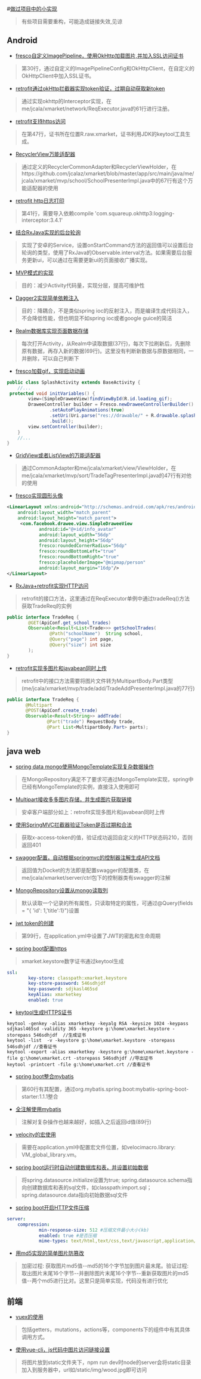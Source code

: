 #[做过项目中的小实现](做过项目中的小实现)

> 有些项目需要重构，可能造成链接失效,见谅


## Android
- [fresco自定义ImagePipeline，使用OkHttp加载图片,并加入SSL访问证书](https://github.com/jcalaz/xmarket/blob/master/app/src/main/java/me/jcala/xmarket/app/App.java)

> 第30行，通过自定义的ImagePipelineConfig和OkHttpClient，在自定义的OkHttpClient中加入SSL证书。

- [retrofit通过okHttp拦截器实现token验证，过期自动获取新token](https://github.com/jcalaz/xmarket/blob/master/app/src/main/java/me/jcala/xmarket/network/TokenInterceptor.java)

> 通过实现okhttp的Interceptor实现，在me/jcala/xmarket/network/ReqExecutor.java的61行进行注册。

- [retrofit支持https访问](https://github.com/jcalaz/xmarket/blob/master/app/src/main/java/me/jcala/xmarket/network/ReqExecutor.java)

> 在第47行，证书所在位置R.raw.xmarket，证书利用JDK的keytool工具生成。

- [RecyclerView万能适配器](https://github.com/jcalaz/xmarket/blob/master/app/src/main/java/me/jcala/xmarket/view/RecyclerCommonAdapter.java)

> 通过定义的RecyclerCommonAdapter和RecyclerViewHolder，在https://github.com/jcalaz/xmarket/blob/master/app/src/main/java/me/jcala/xmarket/mvp/school/SchoolPresenterImpl.java中的67行有这个万能适配器的使用

- [retrofit http日志打印](https://github.com/jcalaz/xmarket/blob/master/app/src/main/java/me/jcala/xmarket/network/ReqExecutor.java)

> 第41行，需要导入依赖compile 'com.squareup.okhttp3:logging-interceptor:3.4.1'

- [结合RxJava实现的后台轮询](https://github.com/jcalaz/xmarket/blob/master/app/src/main/java/me/jcala/xmarket/mvp/message/MessageService.java)

> 实现了安卓的Service，设置onStartCommand方法的返回值可以设置后台轮询的类型，使用了RxJava的Observable.interval方法。如果需要后台服务更新ui，可以通过在需要更新ui的页面接收广播实现。

- [MVP模式的实现](https://github.com/jcalaz/xmarket/tree/master/app/src/main/java/me/jcala/xmarket/mvp/school)

> 目的：减少Activity代码量，实现分层，提高可维护性

- [Dagger2实现简单依赖注入](https://github.com/jcalaz/xmarket/tree/master/app/src/main/java/me/jcala/xmarket/di)

> 目的：降耦合，不是类似spring ioc的反射注入，而是编译生成代码注入，不会降低性能，但也明显不如spring ioc或者google guice的简洁

- [Realm数据库实现页面数据存储](https://github.com/jcalaz/xmarket/blob/master/app/src/main/java/me/jcala/xmarket/mvp/sort/TradeTagPresenterImpl.java)

> 每次打开Activity，从Realm中读取数据(37行)，每次下拉刷新后，先删除原有数据，再存入新的数据(69行)。这里没有判断新数据与原数据相同，一并删除，可以自己判断下

- [fresco加载gif，实现启动动画](https://github.com/jcalaz/xmarket/blob/master/app/src/main/java/me/jcala/xmarket/mvp/splash/SplashActivity.java)

```java
public class SplashActivity extends BaseActivity {
    //...
 protected void initVariables() {
        view=(SimpleDraweeView)findViewById(R.id.loading_gif);
        DraweeController builder = Fresco.newDraweeControllerBuilder()
                .setAutoPlayAnimations(true)
                .setUri(Uri.parse("res://drawable/" + R.drawable.splash_loading))//设置uri
                .build();
        view.setController(builder);
    }
    //...
}
```

- [GridView或者ListView的万能适配器](https://github.com/jcalaz/xmarket/blob/master/app/src/main/java/me/jcala/xmarket/view/CommonAdapter.java)

> 通过CommonAdapter和me/jcala/xmarket/view/ViewHolder，在me/jcala/xmarket/mvp/sort/TradeTagPresenterImpl.java的47行有对他的使用

- [fresco实现圆形头像](https://github.com/jcalaz/xmarket/blob/master/app/src/main/res/layout/main_slide.xml)

```xml
<LinearLayout xmlns:android="http://schemas.android.com/apk/res/android"
    android:layout_width="match_parent"
    android:layout_height="match_parent">
     <com.facebook.drawee.view.SimpleDraweeView
            android:id="@+id/info_avatar"
            android:layout_width="56dp"
            android:layout_height="56dp"
            fresco:roundedCornerRadius="56dp"
            fresco:roundBottomLeft="true"
            fresco:roundBottomRight="true"
            fresco:placeholderImage="@mipmap/person"
            android:layout_margin="16dp"/>
</LinearLayout>
```
- [RxJava+retrofit实现HTTP访问](https://github.com/jcalaz/xmarket/blob/master/app/src/main/java/me/jcala/xmarket/mvp/school/SchoolModelImpl.java)

> retrofit的接口方法，这里通过在ReqExecutor单例中通过tradeReq()方法获取TradeReq的实例
```java
public interface TradeReq {
        @GET(ApiConf.get_school_trades)
        Observable<Result<List<Trade>>> getSchoolTrades(
                @Path("schoolName")  String school,
                @Query("page") int page,
                @Query("size") int size
        );
}
```

- [retrofit实现多图片和javabean同时上传](https://github.com/jcalaz/xmarket/blob/master/app/src/main/java/me/jcala/xmarket/mvp/trade/add/TradeAddModelImpl.java)

> retrofit中的接口方法需要将图片文件转为MultipartBody.Part类型(me/jcala/xmarket/mvp/trade/add/TradeAddPresenterImpl.java的77行)
```java
public interface TradeReq {
       @Multipart
       @POST(ApiConf.create_trade)
       Observable<Result<String>> addTrade(
               @Part("trade") RequestBody trade,
               @Part List<MultipartBody.Part> parts);
}
```

## java web
- [spring data mongo使用MongoTemplate实现复杂数据操作](https://github.com/jcalaz/xmarket-server/blob/master/src/main/java/me/jcala/xmarket/server/repository/CustomRepositoryImpl.java)

> 在MongoRepository满足不了要求可通过MongoTemplate实现，spring中已经有MongoTemplate的实例，直接注入使用即可 

- [Multipart接收多多图片存储，并生成图片获取链接](https://github.com/jcalaz/xmarket-server/blob/master/src/main/java/me/jcala/xmarket/server/utils/FileTool.java)

> 安卓客户端部分如上：retrofit实现多图片和javabean同时上传

- [使用SpringMVC拦截器验证Token是否过期和合法](https://github.com/jcalaz/xmarket-server/blob/master/src/main/java/me/jcala/xmarket/server/interceptor/TokenInterceptor.java)

> 获取x-access-token的值，验证成功返回自定义的HTTP状态码210，否则返回401

- [swagger配置，自动根据springmvc的控制器注解生成API文档](https://github.com/jcalaz/xmarket-server/blob/master/src/main/java/me/jcala/xmarket/server/conf/RestConfig.java)

> 返回值为Docket的方法即是配置swagger的配置类，在me/jcala/xmarket/server/ctrl包下的控制器类有swagger的注解

- [MongoRepository设置从mongo读取列](https://github.com/jcalaz/xmarket-server/blob/master/src/main/java/me/jcala/xmarket/server/repository/TradeRepository.java)

> 默认读取一个记录的所有属性，只读取特定的属性，可通过@Query(fields = "{ 'id': 1,'title':1}")设置

- [jwt token的创建](https://github.com/jcalaz/xmarket-server/blob/master/src/main/java/me/jcala/xmarket/server/service/UserServiceImpl.java)

> 第99行，在application.yml中设置了JWT的密匙和生命周期 

- [spring boot配置https](https://github.com/jcalaz/xmarket-server/blob/master/src/main/resources/application-dev.yml)

> xmarket.keystore数字证书通过keytool生成
```yaml
ssl:
        key-store: classpath:xmarket.keystore
        key-store-password: 546sdhjdf
        key-password: sdjkasl465sd
        keyAlias: xmarketkey
        enabled: true
```

- [keytool生成HTTPS证书](https://github.com/jcalaz/xmarket-server)

```
keytool -genkey -alias xmarketkey -keyalg RSA -keysize 1024 -keypass sdjkasl465sd -validity 365 -keystore g:\home\xmarket.keystore -storepass 546sdhjdf  //生成证书
keytool -list  -v -keystore g:\home\xmarket.keystore -storepass 546sdhjdf //查看证书
keytool -export -alias xmarketkey -keystore g:\home\xmarket.keystore -file g:\home\xmarket.crt -storepass 546sdhjdf //导出证书
keytool -printcert -file g:\home\xmarket.crt //查看证书
```

- [spring boot整合mybatis](https://github.com/jcalaz/jcalaBlog/blob/master/src/main/resources/application-dev.yml)

> 第60行有其配置，通过org.mybatis.spring.boot:mybatis-spring-boot-starter:1.1.1整合

- [全注解使用mybatis](https://github.com/jcalaz/jcalaBlog/blob/master/src/main/java/me/jcala/blog/mapping/BlogMapper.java)

> 注解对复杂操作也越来越好，如插入之后返回id值(89行)

- [velocity的宏使用](https://github.com/jcalaz/jcalaBlog/blob/master/src/main/resources/templates/VM_global_library.vm)

> 需要在application.yml中配置宏文件位置，如velocimacro.library: VM_global_library.vm。

- [spring boot运行时自动创建数据库和表，并设置初始数据](https://github.com/jcalaz/jcalaBlog/blob/master/src/main/resources/application-dev.yml)

> 将spring.datasource.initialize设置为true; spring.datasource.schema指向创建数据库和表的sql文件，如classpath:import.sql；spring.datasource.data指向初始数据sql文件

- [spring boot开启HTTP文件压缩](https://github.com/jcalaz/jcalaBlog/blob/master/src/main/resources/application-dev.yml)

```yaml
server:
    compression:
            min-response-size: 512 #压缩文件最小大小(kb)
            enabled: true #是否压缩
            mime-types: text/html,text/css,text/javascript,application/javascript,image/gif,image/png,image/jpg #要压缩的文件格式
```

- [用md5实现的简单图片防篡改](https://github.com/jcalaz/tip/blob/master/src/main/java/me/jcala/tip/img/PreventImgTamper.java)

> 加密过程: 获取图片md5值--md5的16个字节加到图片最末尾。验证过程: 取出图片末尾16个字节--并删除图片末尾16个字节--重新获取图片的md5值--两个md5进行比对。这里只是简单实现，代码没有进行优化

## 前端

- [vuex的使用](https://github.com/jcalaz/jchat/tree/master/ui/src/vuex)

> 包括getters，mutations，actions等，components下的组件中有其具体调用方式。

- [使用vue-cli，js代码中图片访问链接设置](https://github.com/jcalaz/jchat/tree/master/ui/static)

> 将图片放到static文件夹下，npm run dev时node的server会将static目录加入到服务器中，url如/static/img/wood.jpg即可访问


